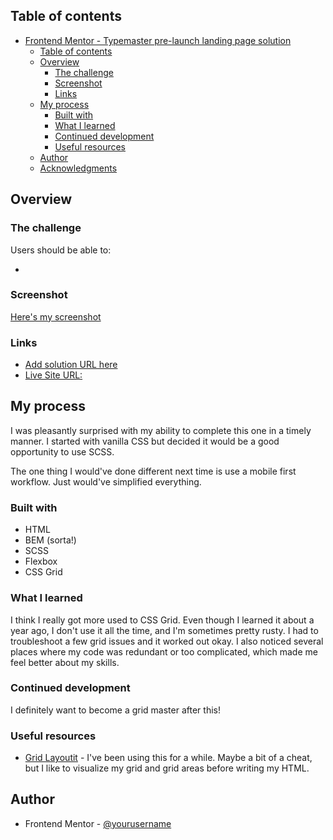 
## Table of contents

- [Frontend Mentor - Typemaster pre-launch landing page solution](#frontend-mentor---typemaster-pre-launch-landing-page-solution)
  - [Table of contents](#table-of-contents)
  - [Overview](#overview)
    - [The challenge](#the-challenge)
    - [Screenshot](#screenshot)
    - [Links](#links)
  - [My process](#my-process)
    - [Built with](#built-with)
    - [What I learned](#what-i-learned)
    - [Continued development](#continued-development)
    - [Useful resources](#useful-resources)
  - [Author](#author)
  - [Acknowledgments](#acknowledgments)

## Overview

### The challenge

Users should be able to:

-

### Screenshot

[Here's my screenshot](./assets/screenshot.png)

### Links

- [Add solution URL here](https://your-solution-url.com)
- [Live Site URL:](https://frontendmentortypemaster.vercel.app/)

## My process

I was pleasantly surprised with my ability to complete this one in a timely manner. I started with vanilla CSS but decided it would be a good opportunity to use SCSS. 

The one thing I would've done different next time is use a mobile first workflow. Just would've simplified everything. 

### Built with

- HTML 
- BEM (sorta!)
- SCSS
- Flexbox
- CSS Grid

### What I learned

I think I really got more used to CSS Grid. Even though I learned it about a year ago, I don't use it all the time, and I'm sometimes pretty rusty. I had to troubleshoot a few grid issues and it worked out okay. I also noticed several places where my code was redundant or too complicated, which made me feel better about my skills. 

### Continued development

I definitely want to become a grid master after this! 

### Useful resources

- [Grid Layoutit](https://grid.layoutit.com/) - I've been using this for a while. Maybe a bit of a cheat, but I like to visualize my grid and grid areas before writing my HTML.

## Author

- Frontend Mentor - [@yourusername](https://www.frontendmentor.io/profile/itsagift)